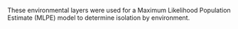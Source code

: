 These environmental layers were used for a Maximum Likelihood Population Estimate (MLPE) model to determine isolation by environment.
